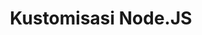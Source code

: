 ---
title: Kustomisasi Node.JS
parent: Referensi
nav_order: 18
layout: default
permalink: kustomisasi-nodejs.html
---